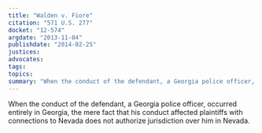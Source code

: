 ```yaml
---
title: "Walden v. Fiore"
citation: "571 U.S. 277"
docket: "12-574"
argdate: "2013-11-04"
publishdate: "2014-02-25"
justices:
advocates:
tags:
topics:
summary: "When the conduct of the defendant, a Georgia police officer, occurred entirely in Georgia, the mere fact that his conduct affected plaintiffs with connections to Nevada does not authorize jurisdiction over him in Nevada."
---
```

When the conduct of the defendant, a Georgia police officer, occurred entirely in Georgia, the mere fact that his conduct affected plaintiffs with connections to Nevada does not authorize jurisdiction over him in Nevada.

